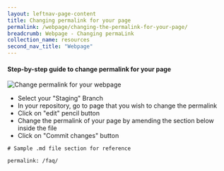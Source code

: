 ```yaml
---
layout: leftnav-page-content
title: Changing permalink for your page
permalink: /webpage/changing-the-permalink-for-your-page/
breadcrumb: Webpage - Changing permaLink
collection_name: resources
second_nav_title: "Webpage"
---
```

#### **Step-by-step guide to change permalink for your page**
![Change permalink for your webpage](/images/resources/changing-the-perma-link-of-your-pages.gif)
* Select your "Staging" Branch
* In your repository, go to page that you wish to change the permalink
* Click on "edit" pencil button
* Change the permalink of your page by amending the section below inside the file
* Click on "Commit changes" button

```
# Sample .md file section for reference

permalink: /faq/
```
